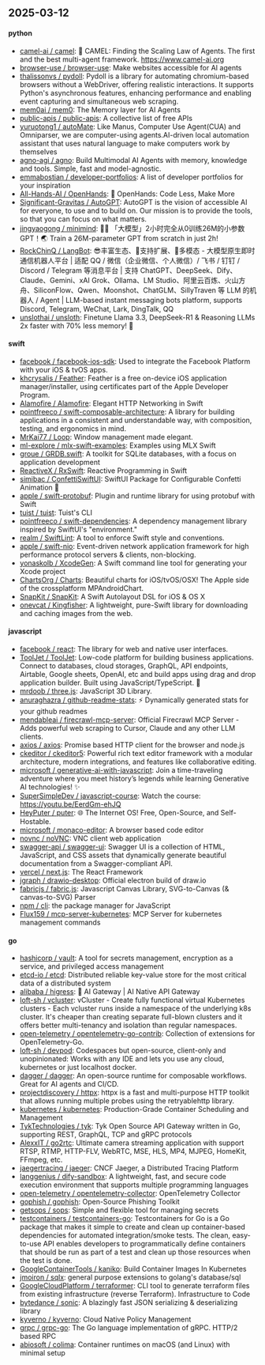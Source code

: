 ## 2025-03-12

#### python
* [camel-ai / camel](https://github.com/camel-ai/camel): 🐫 CAMEL: Finding the Scaling Law of Agents. The first and the best multi-agent framework. https://www.camel-ai.org
* [browser-use / browser-use](https://github.com/browser-use/browser-use): Make websites accessible for AI agents
* [thalissonvs / pydoll](https://github.com/thalissonvs/pydoll): Pydoll is a library for automating chromium-based browsers without a WebDriver, offering realistic interactions. It supports Python's asynchronous features, enhancing performance and enabling event capturing and simultaneous web scraping.
* [mem0ai / mem0](https://github.com/mem0ai/mem0): The Memory layer for AI Agents
* [public-apis / public-apis](https://github.com/public-apis/public-apis): A collective list of free APIs
* [yuruotong1 / autoMate](https://github.com/yuruotong1/autoMate): Like Manus, Computer Use Agent(CUA) and Omniparser, we are computer-using agents.AI-driven local automation assistant that uses natural language to make computers work by themselves
* [agno-agi / agno](https://github.com/agno-agi/agno): Build Multimodal AI Agents with memory, knowledge and tools. Simple, fast and model-agnostic.
* [emmabostian / developer-portfolios](https://github.com/emmabostian/developer-portfolios): A list of developer portfolios for your inspiration
* [All-Hands-AI / OpenHands](https://github.com/All-Hands-AI/OpenHands): 🙌 OpenHands: Code Less, Make More
* [Significant-Gravitas / AutoGPT](https://github.com/Significant-Gravitas/AutoGPT): AutoGPT is the vision of accessible AI for everyone, to use and to build on. Our mission is to provide the tools, so that you can focus on what matters.
* [jingyaogong / minimind](https://github.com/jingyaogong/minimind): 🚀🚀 「大模型」2小时完全从0训练26M的小参数GPT！🌏 Train a 26M-parameter GPT from scratch in just 2h!
* [RockChinQ / LangBot](https://github.com/RockChinQ/LangBot): 😎丰富生态、🧩支持扩展、🦄多模态 - 大模型原生即时通信机器人平台 | 适配 QQ / 微信（企业微信、个人微信）/ 飞书 / 钉钉 / Discord / Telegram 等消息平台 | 支持 ChatGPT、DeepSeek、Dify、Claude、Gemini、xAI Grok、Ollama、LM Studio、阿里云百炼、火山方舟、SiliconFlow、Qwen、Moonshot、ChatGLM、SillyTraven 等 LLM 的机器人 / Agent | LLM-based instant messaging bots platform, supports Discord, Telegram, WeChat, Lark, DingTalk, QQ
* [unslothai / unsloth](https://github.com/unslothai/unsloth): Finetune Llama 3.3, DeepSeek-R1 & Reasoning LLMs 2x faster with 70% less memory! 🦥

#### swift
* [facebook / facebook-ios-sdk](https://github.com/facebook/facebook-ios-sdk): Used to integrate the Facebook Platform with your iOS & tvOS apps.
* [khcrysalis / Feather](https://github.com/khcrysalis/Feather): Feather is a free on-device iOS application manager/installer, using certificates part of the Apple Developer Program.
* [Alamofire / Alamofire](https://github.com/Alamofire/Alamofire): Elegant HTTP Networking in Swift
* [pointfreeco / swift-composable-architecture](https://github.com/pointfreeco/swift-composable-architecture): A library for building applications in a consistent and understandable way, with composition, testing, and ergonomics in mind.
* [MrKai77 / Loop](https://github.com/MrKai77/Loop): Window management made elegant.
* [ml-explore / mlx-swift-examples](https://github.com/ml-explore/mlx-swift-examples): Examples using MLX Swift
* [groue / GRDB.swift](https://github.com/groue/GRDB.swift): A toolkit for SQLite databases, with a focus on application development
* [ReactiveX / RxSwift](https://github.com/ReactiveX/RxSwift): Reactive Programming in Swift
* [simibac / ConfettiSwiftUI](https://github.com/simibac/ConfettiSwiftUI): SwiftUI Package for Configurable Confetti Animation 🎉
* [apple / swift-protobuf](https://github.com/apple/swift-protobuf): Plugin and runtime library for using protobuf with Swift
* [tuist / tuist](https://github.com/tuist/tuist): Tuist's CLI
* [pointfreeco / swift-dependencies](https://github.com/pointfreeco/swift-dependencies): A dependency management library inspired by SwiftUI's "environment."
* [realm / SwiftLint](https://github.com/realm/SwiftLint): A tool to enforce Swift style and conventions.
* [apple / swift-nio](https://github.com/apple/swift-nio): Event-driven network application framework for high performance protocol servers & clients, non-blocking.
* [yonaskolb / XcodeGen](https://github.com/yonaskolb/XcodeGen): A Swift command line tool for generating your Xcode project
* [ChartsOrg / Charts](https://github.com/ChartsOrg/Charts): Beautiful charts for iOS/tvOS/OSX! The Apple side of the crossplatform MPAndroidChart.
* [SnapKit / SnapKit](https://github.com/SnapKit/SnapKit): A Swift Autolayout DSL for iOS & OS X
* [onevcat / Kingfisher](https://github.com/onevcat/Kingfisher): A lightweight, pure-Swift library for downloading and caching images from the web.

#### javascript
* [facebook / react](https://github.com/facebook/react): The library for web and native user interfaces.
* [ToolJet / ToolJet](https://github.com/ToolJet/ToolJet): Low-code platform for building business applications. Connect to databases, cloud storages, GraphQL, API endpoints, Airtable, Google sheets, OpenAI, etc and build apps using drag and drop application builder. Built using JavaScript/TypeScript. 🚀
* [mrdoob / three.js](https://github.com/mrdoob/three.js): JavaScript 3D Library.
* [anuraghazra / github-readme-stats](https://github.com/anuraghazra/github-readme-stats): ⚡ Dynamically generated stats for your github readmes
* [mendableai / firecrawl-mcp-server](https://github.com/mendableai/firecrawl-mcp-server): Official Firecrawl MCP Server - Adds powerful web scraping to Cursor, Claude and any other LLM clients.
* [axios / axios](https://github.com/axios/axios): Promise based HTTP client for the browser and node.js
* [ckeditor / ckeditor5](https://github.com/ckeditor/ckeditor5): Powerful rich text editor framework with a modular architecture, modern integrations, and features like collaborative editing.
* [microsoft / generative-ai-with-javascript](https://github.com/microsoft/generative-ai-with-javascript): Join a time-traveling adventure where you meet history’s legends while learning Generative AI technologies! ✨
* [SuperSimpleDev / javascript-course](https://github.com/SuperSimpleDev/javascript-course): Watch the course: https://youtu.be/EerdGm-ehJQ
* [HeyPuter / puter](https://github.com/HeyPuter/puter): 🌐 The Internet OS! Free, Open-Source, and Self-Hostable.
* [microsoft / monaco-editor](https://github.com/microsoft/monaco-editor): A browser based code editor
* [novnc / noVNC](https://github.com/novnc/noVNC): VNC client web application
* [swagger-api / swagger-ui](https://github.com/swagger-api/swagger-ui): Swagger UI is a collection of HTML, JavaScript, and CSS assets that dynamically generate beautiful documentation from a Swagger-compliant API.
* [vercel / next.js](https://github.com/vercel/next.js): The React Framework
* [jgraph / drawio-desktop](https://github.com/jgraph/drawio-desktop): Official electron build of draw.io
* [fabricjs / fabric.js](https://github.com/fabricjs/fabric.js): Javascript Canvas Library, SVG-to-Canvas (& canvas-to-SVG) Parser
* [npm / cli](https://github.com/npm/cli): the package manager for JavaScript
* [Flux159 / mcp-server-kubernetes](https://github.com/Flux159/mcp-server-kubernetes): MCP Server for kubernetes management commands

#### go
* [hashicorp / vault](https://github.com/hashicorp/vault): A tool for secrets management, encryption as a service, and privileged access management
* [etcd-io / etcd](https://github.com/etcd-io/etcd): Distributed reliable key-value store for the most critical data of a distributed system
* [alibaba / higress](https://github.com/alibaba/higress): 🤖 AI Gateway | AI Native API Gateway
* [loft-sh / vcluster](https://github.com/loft-sh/vcluster): vCluster - Create fully functional virtual Kubernetes clusters - Each vcluster runs inside a namespace of the underlying k8s cluster. It's cheaper than creating separate full-blown clusters and it offers better multi-tenancy and isolation than regular namespaces.
* [open-telemetry / opentelemetry-go-contrib](https://github.com/open-telemetry/opentelemetry-go-contrib): Collection of extensions for OpenTelemetry-Go.
* [loft-sh / devpod](https://github.com/loft-sh/devpod): Codespaces but open-source, client-only and unopinionated: Works with any IDE and lets you use any cloud, kubernetes or just localhost docker.
* [dagger / dagger](https://github.com/dagger/dagger): An open-source runtime for composable workflows. Great for AI agents and CI/CD.
* [projectdiscovery / httpx](https://github.com/projectdiscovery/httpx): httpx is a fast and multi-purpose HTTP toolkit that allows running multiple probes using the retryablehttp library.
* [kubernetes / kubernetes](https://github.com/kubernetes/kubernetes): Production-Grade Container Scheduling and Management
* [TykTechnologies / tyk](https://github.com/TykTechnologies/tyk): Tyk Open Source API Gateway written in Go, supporting REST, GraphQL, TCP and gRPC protocols
* [AlexxIT / go2rtc](https://github.com/AlexxIT/go2rtc): Ultimate camera streaming application with support RTSP, RTMP, HTTP-FLV, WebRTC, MSE, HLS, MP4, MJPEG, HomeKit, FFmpeg, etc.
* [jaegertracing / jaeger](https://github.com/jaegertracing/jaeger): CNCF Jaeger, a Distributed Tracing Platform
* [langgenius / dify-sandbox](https://github.com/langgenius/dify-sandbox): A lightweight, fast, and secure code execution environment that supports multiple programming languages
* [open-telemetry / opentelemetry-collector](https://github.com/open-telemetry/opentelemetry-collector): OpenTelemetry Collector
* [gophish / gophish](https://github.com/gophish/gophish): Open-Source Phishing Toolkit
* [getsops / sops](https://github.com/getsops/sops): Simple and flexible tool for managing secrets
* [testcontainers / testcontainers-go](https://github.com/testcontainers/testcontainers-go): Testcontainers for Go is a Go package that makes it simple to create and clean up container-based dependencies for automated integration/smoke tests. The clean, easy-to-use API enables developers to programmatically define containers that should be run as part of a test and clean up those resources when the test is done.
* [GoogleContainerTools / kaniko](https://github.com/GoogleContainerTools/kaniko): Build Container Images In Kubernetes
* [jmoiron / sqlx](https://github.com/jmoiron/sqlx): general purpose extensions to golang's database/sql
* [GoogleCloudPlatform / terraformer](https://github.com/GoogleCloudPlatform/terraformer): CLI tool to generate terraform files from existing infrastructure (reverse Terraform). Infrastructure to Code
* [bytedance / sonic](https://github.com/bytedance/sonic): A blazingly fast JSON serializing & deserializing library
* [kyverno / kyverno](https://github.com/kyverno/kyverno): Cloud Native Policy Management
* [grpc / grpc-go](https://github.com/grpc/grpc-go): The Go language implementation of gRPC. HTTP/2 based RPC
* [abiosoft / colima](https://github.com/abiosoft/colima): Container runtimes on macOS (and Linux) with minimal setup
